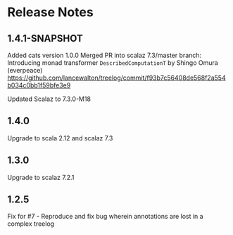 Release Notes
====

1.4.1-SNAPSHOT
--------------
Added cats version 1.0.0
Merged PR into scalaz 7.3/master branch:
    Introducing monad transformer `DescribedComputationT` by Shingo Omura (everpeace)
    https://github.com/lancewalton/treelog/commit/f93b7c56408de568f2a554b034c0bb1f59bfe3e9

Updated Scalaz to 7.3.0-M18

1.4.0
-----
  Upgrade to scala 2.12 and scalaz 7.3

1.3.0
-----
  Upgrade to scalaz 7.2.1

1.2.5
-----
 Fix for #7 - Reproduce and fix bug wherein annotations are lost in a complex treelog
